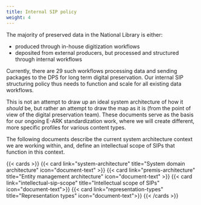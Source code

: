 ```yaml
---
title: Internal SIP policy
weight: 4
---
```


The majority of preserved data in the National Library is either: 
- produced through in-house digitization workflows
- deposited from external producers, but processed and structured through internal workflows

Currently, there are 29 such workflows processing data and sending packages to the DPS for long term digital preservation.
Our internal SIP structuring policy thus needs to function and scale for all existing data workflows.

This is not an attempt to draw up an ideal system architecture of how it *should* be, but rather an attempt to draw the map as it is (from the point of view of the digital preservation team).
These documents serve as the basis for our ongoing E-ARK standardization work, where we will create different, more specific profiles for various content types.

The following documents describe the current system architecture context we are working within, and, define an intellectual scope of SIPs that function in this context.

{{< cards >}}
  {{< card link="system-architecture" title="System domain architecture" icon="document-text" >}} 
  {{< card link="premis-architecture" title="Entity management architecture" icon="document-text" >}}
  {{< card link="intellectual-sip-scope" title="Intellectual scope of SIPs" icon="document-text">}}
  {{< card link="representation-types" title="Representation types" icon="document-text">}}
{{< /cards >}}